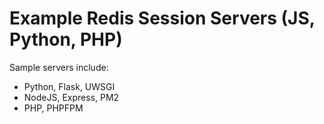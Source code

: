 # Example Redis Session Servers (JS, Python, PHP)

Sample servers include:

- Python, Flask, UWSGI
- NodeJS, Express, PM2
- PHP, PHPFPM


